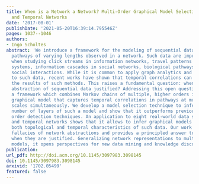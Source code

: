```yaml
---
title: When is a Network a Network? Multi-Order Graphical Model Selection in Pathways
  and Temporal Networks
date: '2017-08-01'
publishDate: '2021-05-20T16:39:14.795546Z'
pages: 1037--1046
authors:
- Ingo Scholtes
abstract: 'We introduce a framework for the modeling of sequential data capturing
  pathways of varying lengths observed in a network. Such data are important, e.g.,
  when studying click streams in information networks, travel patterns in transportation
  systems, information cascades in social networks, biological pathways or time-stamped
  social interactions. While it is common to apply graph analytics and network analysis
  to such data, recent works have shown that temporal correlations can invalidate
  the results of such methods. This raises a fundamental question: when is a network
  abstraction of sequential data justified? Addressing this open question, we propose
  a framework which combines Markov chains of multiple, higher orders into a multi-layer
  graphical model that captures temporal correlations in pathways at multiple length
  scales simultaneously. We develop a model selection technique to infer the optimal
  number of layers of such a model and show that it outperforms previously used Markov
  order detection techniques. An application to eight real-world data sets on pathways
  and temporal networks shows that it allows to infer graphical models which capture
  both topological and temporal characteristics of such data. Our work highlights
  fallacies of network abstractions and provides a principled answer to the open question
  when they are justified. Generalizing network representations to multi-order graphical
  models, it opens perspectives for new data mining and knowledge discovery algorithms.'
publication:
url_pdf: http://doi.acm.org/10.1145/3097983.3098145
doi: 10.1145/3097983.3098145
arxivid: '1702.05499'
featured: false
---
```

